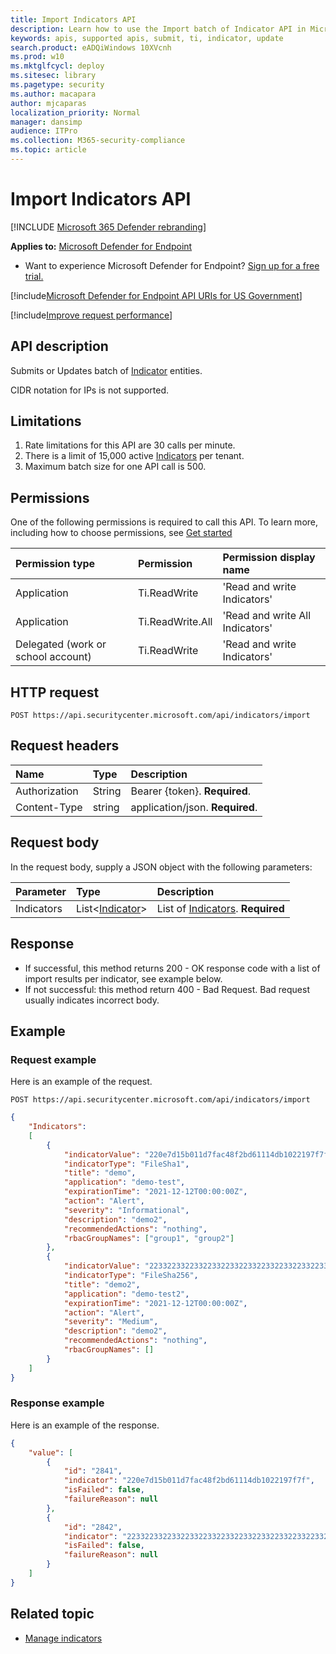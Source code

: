 ```yaml
---
title: Import Indicators API
description: Learn how to use the Import batch of Indicator API in Microsoft Defender for Endpoint.
keywords: apis, supported apis, submit, ti, indicator, update
search.product: eADQiWindows 10XVcnh
ms.prod: w10
ms.mktglfcycl: deploy
ms.sitesec: library
ms.pagetype: security
ms.author: macapara
author: mjcaparas
localization_priority: Normal
manager: dansimp
audience: ITPro
ms.collection: M365-security-compliance 
ms.topic: article
---
```


# Import Indicators API

[!INCLUDE [Microsoft 365 Defender rebranding](../../includes/microsoft-defender.md)]


**Applies to:** [Microsoft Defender for Endpoint](https://go.microsoft.com/fwlink/?linkid=2154037)

- Want to experience Microsoft Defender for Endpoint? [Sign up for a free trial.](https://www.microsoft.com/microsoft-365/windows/microsoft-defender-atp?ocid=docs-wdatp-exposedapis-abovefoldlink)

[!include[Microsoft Defender for Endpoint API URIs for US Government](../../includes/microsoft-defender-api-usgov.md)]

[!include[Improve request performance](../../includes/improve-request-performance.md)]

## API description

Submits or Updates batch of [Indicator](ti-indicator.md) entities.

CIDR notation for IPs is not supported.

## Limitations

1. Rate limitations for this API are 30 calls per minute.
2. There is a limit of 15,000 active [Indicators](ti-indicator.md) per tenant.
3. Maximum batch size for one API call is 500.

## Permissions

One of the following permissions is required to call this API. To learn more, including how to choose permissions, see [Get started](apis-intro.md)

Permission type|Permission|Permission display name
:---|:---|:---
Application|Ti.ReadWrite|'Read and write Indicators'
Application|Ti.ReadWrite.All|'Read and write All Indicators'
Delegated (work or school account)|Ti.ReadWrite|'Read and write Indicators'

## HTTP request

```http
POST https://api.securitycenter.microsoft.com/api/indicators/import
```

## Request headers

Name|Type|Description
:---|:---|:---
Authorization|String|Bearer {token}. **Required**.
Content-Type|string|application/json. **Required**.

## Request body

In the request body, supply a JSON object with the following parameters:

Parameter|Type|Description
:---|:---|:---
Indicators|List<[Indicator](ti-indicator.md)>|List of [Indicators](ti-indicator.md). **Required**

## Response

- If successful, this method returns 200 - OK response code with a list of import results per indicator, see example below.
- If not successful: this method return 400 - Bad Request. Bad request usually indicates incorrect body.

## Example

### Request example

Here is an example of the request.

```http
POST https://api.securitycenter.microsoft.com/api/indicators/import
```

```json
{
    "Indicators":
    [
        {
            "indicatorValue": "220e7d15b011d7fac48f2bd61114db1022197f7f",
            "indicatorType": "FileSha1",
            "title": "demo",
            "application": "demo-test",
            "expirationTime": "2021-12-12T00:00:00Z",
            "action": "Alert",
            "severity": "Informational",
            "description": "demo2",
            "recommendedActions": "nothing",
            "rbacGroupNames": ["group1", "group2"]
        },
        {
            "indicatorValue": "2233223322332233223322332233223322332233223322332233223322332222",
            "indicatorType": "FileSha256",
            "title": "demo2",
            "application": "demo-test2",
            "expirationTime": "2021-12-12T00:00:00Z",
            "action": "Alert",
            "severity": "Medium",
            "description": "demo2",
            "recommendedActions": "nothing",
            "rbacGroupNames": []
        }
    ]
}
```

### Response example

Here is an example of the response.

```json
{
    "value": [
        {
            "id": "2841",
            "indicator": "220e7d15b011d7fac48f2bd61114db1022197f7f",
            "isFailed": false,
            "failureReason": null
        },
        {
            "id": "2842",
            "indicator": "2233223322332233223322332233223322332233223322332233223322332222",
            "isFailed": false,
            "failureReason": null
        }
    ]
}
```

## Related topic

- [Manage indicators](manage-indicators.md)
